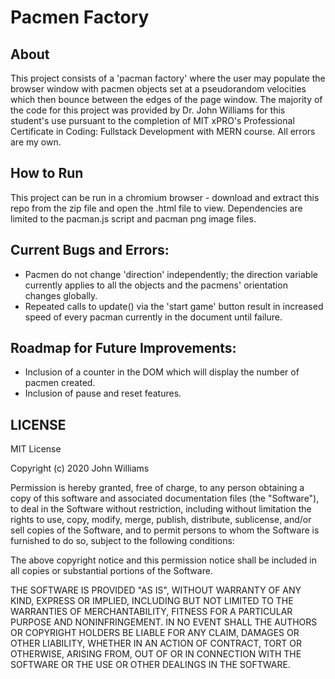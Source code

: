 # Pacmen Factory
## About
This project consists of a 'pacman factory' where the user may populate the browser window with pacmen objects set at a pseudorandom velocities which then bounce between the edges of the page window. 
The majority of the code for this project was provided by Dr. John Williams for this student's use pursuant to the completion of MIT xPRO's Professional Certificate in Coding: Fullstack Development with MERN course. All errors are my own.

## How to Run
This project can be run in a chromium browser - download and extract this repo from the zip file and open the .html file to view. Dependencies are limited to the pacman.js script and pacman png image files.

## Current Bugs and Errors:
* Pacmen do not change 'direction' independently; the direction variable currently applies to all the objects and the pacmens' orientation changes globally.
* Repeated calls to update() via the 'start game' button result in increased speed of every pacman currently in the document until failure.

## Roadmap for Future Improvements:
* Inclusion of a counter in the DOM which will display the number of pacmen created.
* Inclusion of pause and reset features.

## LICENSE
MIT License

Copyright (c) 2020 John Williams

Permission is hereby granted, free of charge, to any person obtaining a copy
of this software and associated documentation files (the "Software"), to deal
in the Software without restriction, including without limitation the rights
to use, copy, modify, merge, publish, distribute, sublicense, and/or sell
copies of the Software, and to permit persons to whom the Software is
furnished to do so, subject to the following conditions:

The above copyright notice and this permission notice shall be included in all
copies or substantial portions of the Software.

THE SOFTWARE IS PROVIDED "AS IS", WITHOUT WARRANTY OF ANY KIND, EXPRESS OR
IMPLIED, INCLUDING BUT NOT LIMITED TO THE WARRANTIES OF MERCHANTABILITY,
FITNESS FOR A PARTICULAR PURPOSE AND NONINFRINGEMENT. IN NO EVENT SHALL THE
AUTHORS OR COPYRIGHT HOLDERS BE LIABLE FOR ANY CLAIM, DAMAGES OR OTHER
LIABILITY, WHETHER IN AN ACTION OF CONTRACT, TORT OR OTHERWISE, ARISING FROM,
OUT OF OR IN CONNECTION WITH THE SOFTWARE OR THE USE OR OTHER DEALINGS IN THE
SOFTWARE.
